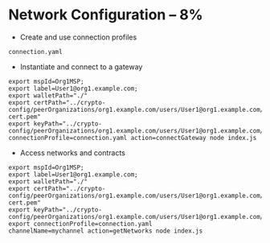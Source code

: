 # Network Configuration – 8%

- Create and use connection profiles

```shell script
connection.yaml
```
- Instantiate and connect to a gateway
```shell script
export mspId=Org1MSP;
export label=User1@org1.example.com; 
export walletPath="./"
export certPath="../crypto-config/peerOrganizations/org1.example.com/users/User1@org1.example.com/msp/signcerts/User1@org1.example.com-cert.pem"
export keyPath="../crypto-config/peerOrganizations/org1.example.com/users/User1@org1.example.com/msp/keystore/740efb1655d71c3984062726b31361c151463b13979271b86e41d5a3dc3594de_sk" 
connectionProfile=connection.yaml action=connectGateway node index.js
```
- Access networks and contracts
```shell script
export mspId=Org1MSP;
export label=User1@org1.example.com; 
export walletPath="./"
export certPath="../crypto-config/peerOrganizations/org1.example.com/users/User1@org1.example.com/msp/signcerts/User1@org1.example.com-cert.pem"
export keyPath="../crypto-config/peerOrganizations/org1.example.com/users/User1@org1.example.com/msp/keystore/740efb1655d71c3984062726b31361c151463b13979271b86e41d5a3dc3594de_sk"
export connectionProfile=connection.yaml
channelName=mychannel action=getNetworks node index.js
```